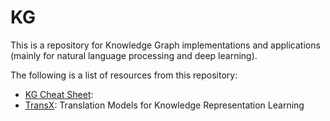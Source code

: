# KG
This is a repository for Knowledge Graph implementations and applications (mainly for natural language processing and deep learning).

The following is a list of resources from this repository:
- [KG Cheat Sheet](https://github.com/birdx0810/KG/blob/master/KG_CheatSheet.md): 
- [TransX](https://github.com/birdx0810/KG/blob/master/TransX/): Translation Models for Knowledge Representation Learning 

